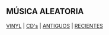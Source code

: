 ## MÚSICA ALEATORIA
[VINYL](./vinil.md) | [CD's](./cds.md) | [ANTIGUOS](./antiguos.md) | [RECIENTES](./recientes.md)

